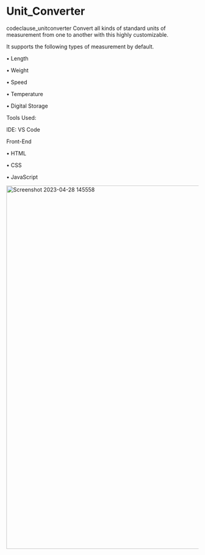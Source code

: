 # Unit_Converter

codeclause_unitconverter
Convert all kinds of standard units of measurement from one to another with this highly customizable.

It supports the following types of measurement by default.

• Length

• Weight

• Speed

• Temperature

• Digital Storage

Tools Used:

IDE: VS Code

Front-End

• HTML

• CSS

• JavaScript

<img width="950" alt="Screenshot 2023-04-28 145558" src="https://user-images.githubusercontent.com/108448111/235110683-b927ab19-d9e9-4a3d-897e-3b3ce72d48e7.png">
